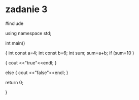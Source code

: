 # zadanie 3

#include <iostream>

using namespace std;

int main()
  
{
  int const a=4;
  int const b=6;
  int sum;
  sum=a+b;
  if (sum=10 )
  
  {
      cout <<"true"<<endl;
  }
  
  else
  {
    cout <<"false"<<endl;
  }
  
   return 0;
  
}

